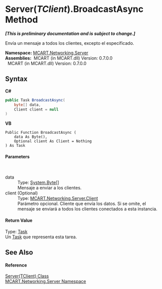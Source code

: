 # Server(*TClient*).BroadcastAsync Method 
 _**\[This is preliminary documentation and is subject to change.\]**_

Envía un mensaje a todos los clientes, excepto el especificado.

**Namespace:**&nbsp;<a href="720af18e-2a17-584a-1ca8-e0e39906cbff">MCART.Networking.Server</a><br />**Assemblies:**&nbsp;&nbsp;MCART (in MCART.dll) Version: 0.7.0.0<br />&nbsp;&nbsp;MCART (in MCART.dll) Version: 0.7.0.0<br />

## Syntax

**C#**<br />
``` C#
public Task BroadcastAsync(
	byte[] data,
	Client client = null
)
```

**VB**<br />
``` VB
Public Function BroadcastAsync ( 
	data As Byte(),
	Optional client As Client = Nothing
) As Task
```


#### Parameters
&nbsp;<dl><dt>data</dt><dd>Type: <a href="http://msdn2.microsoft.com/es-es/library/yyb1w04y" target="_blank">System.Byte</a>[]<br />Mensaje a enviar a los clientes.</dd><dt>client (Optional)</dt><dd>Type: <a href="192fdf1f-b8af-3ec9-0055-92ff0e690de3">MCART.Networking.Server.Client</a><br />Parámetro opcional. Cliente que envía los datos. Si se omite, el mensaje se enviará a todos los clientes conectados a esta instancia.</dd></dl>

#### Return Value
Type: <a href="http://msdn2.microsoft.com/es-es/library/dd235678" target="_blank">Task</a><br />Un <a href="http://msdn2.microsoft.com/es-es/library/dd235678" target="_blank">Task</a> que representa esta tarea.

## See Also


#### Reference
<a href="6fa3083a-c860-4cc8-7bad-c8d06352c50b">Server(TClient) Class</a><br /><a href="720af18e-2a17-584a-1ca8-e0e39906cbff">MCART.Networking.Server Namespace</a><br />
